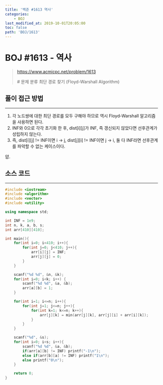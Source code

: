 ```yaml
---
title: '백준 #1613 역사'
categories:
    - BOJ
last_modified_at: 2019-10-01T20:05:00
toc: false
path: 'BOJ/1613'
---
```


# BOJ #1613 - 역사

> https://www.acmicpc.net/problem/1613
>
> \# 문제 분류
> 최단 경로 찾기 (Floyd-Warshall Algorithm)

## 풀이 접근 방법

---

1. 각 노드쌍에 대한 최단 경로를 모두 구해야 하므로 역시 Floyd-Warshall 알고리즘을 사용하면 된다.
2. INF와 0으로 각각 초기화 한 후, dist\[i][j]가 INF, 즉 갱신되지 않았다면 선후관계가 성립하지 않는다.
3. 즉, dist\[i][j] != INF이면 i → j, dist\[j][i] != INF이면 j → i, 둘 다 INF라면 선후관계를 파악할 수 없는 케이스이다.

얍.

## 소스 코드

---

```c++
#include <iostream>
#include <algorithm>
#include <vector>
#include <utility>

using namespace std;

int INF = 1e9;
int n, k, a, b, s;
int arr[410][410];

int main(){
    for(int i=0; i<410; i++){
        for(int j=0; j<410; j++){
            arr[i][j] = INF;
            arr[j][j] = 0;
        }
    }

    scanf("%d %d", &n, &k);
    for(int i=0; i<k; i++) {
        scanf("%d %d", &a, &b);
        arr[a][b] = 1;
    }

    for(int i=1; i<=n; i++){
        for(int j=1; j<=n; j++){
            for(int k=1; k<=n; k++){
                arr[j][k] = min(arr[j][k], arr[j][i] + arr[i][k]);
            }
        }
    }

    scanf("%d", &s);
    for(int i=0; i<s; i++){
        scanf("%d %d", &a, &b);
        if(arr[a][b] != INF) printf("-1\n");
        else if(arr[b][a] != INF) printf("1\n");
        else printf("0\n");
    }

    return 0;
}
```
